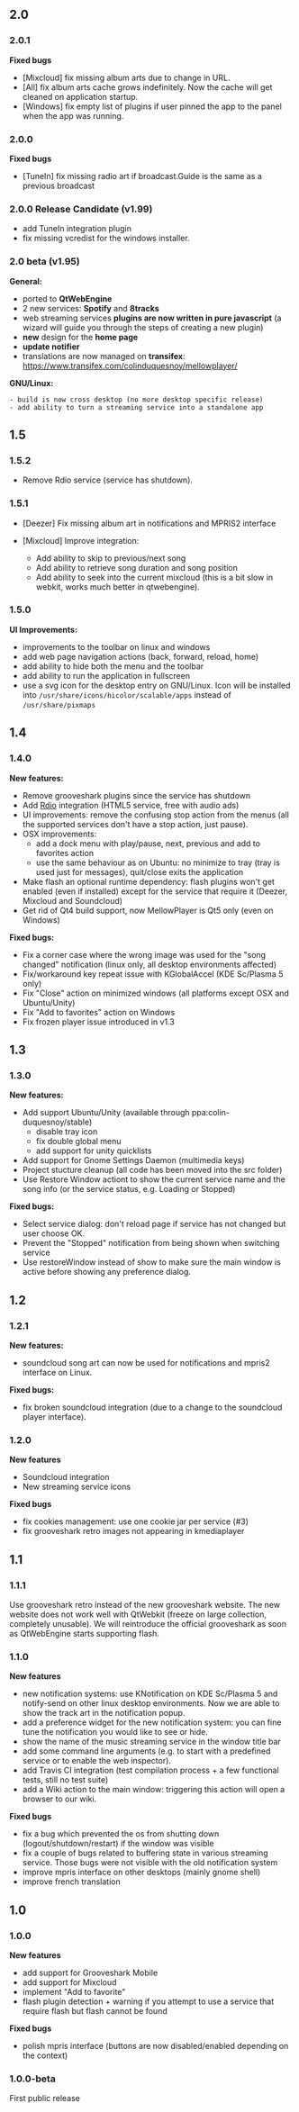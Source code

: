 ## 2.0

### 2.0.1

**Fixed bugs**

- [Mixcloud] fix missing album arts due to change in URL.
- [All] fix album arts cache grows indefinitely. Now the cache will get cleaned on application startup.
- [Windows] fix empty list of plugins if user pinned the app to the panel when the app was running.

### 2.0.0

**Fixed bugs**

- [TuneIn] fix missing radio art if broadcast.Guide is the same as a previous broadcast

### 2.0.0 Release Candidate (v1.99)

- add TuneIn integration plugin
- fix missing vcredist for the windows installer.

### 2.0 beta (v1.95)

**General:**

- ported to **QtWebEngine**
- 2 new services: **Spotify** and **8tracks**
- web streaming services **plugins are now written in pure javascript** (a
    wizard will guide you through the steps of creating a new plugin)
- **new** design for the **home page**
- **update notifier**
- translations are now managed on **transifex**: https://www.transifex.com/colinduquesnoy/mellowplayer/


**GNU/Linux:**

    - build is now cross desktop (no more desktop specific release)
    - add ability to turn a streaming service into a standalone app

## 1.5

### 1.5.2

- Remove Rdio service (service has shutdown).

### 1.5.1

- [Deezer] Fix missing album art in notifications and MPRIS2 interface
- [Mixcloud] Improve integration:

    - Add ability to skip to previous/next song
    - Add ability to retrieve song duration and song position
    - Add ability to seek into the current mixcloud (this is a bit slow in webkit, works much better in qtwebengine).

### 1.5.0

**UI Improvements:**

- improvements to the toolbar on linux and windows
- add web page navigation actions (back, forward, reload, home)
- add ability to hide both the menu and the toolbar
- add ability to run the application in fullscreen
- use a svg icon for the desktop entry on GNU/Linux. Icon will be installed into
  ``/usr/share/icons/hicolor/scalable/apps`` instead of ``/usr/share/pixmaps``

## 1.4

### 1.4.0

**New features:**

- Remove grooveshark plugins since the service has shutdown
- Add [Rdio](http://rdio.com) integration (HTML5 service, free with audio ads)
- UI improvements: remove the confusing stop action from the menus (all the supported services
  don't have a stop action, just pause).
- OSX improvements:
    - add a dock menu with play/pause, next, previous and add to favorites action
    - use the same behaviour as on Ubuntu: no minimize to tray (tray is used just for messages), quit/close exits the
      application
- Make flash an optional runtime dependency: flash plugins won't get enabled (even if installed) except
  for the service that require it (Deezer, Mixcloud and Soundcloud)
- Get rid of Qt4 build support, now MellowPlayer is Qt5 only (even on Windows)

**Fixed bugs:**

- Fix a corner case where the wrong image was used for the "song changed" notification (linux only,
  all desktop environments affected)
- Fix/workaround key repeat issue with KGlobalAccel (KDE Sc/Plasma 5 only)
- Fix "Close" action on minimized windows (all platforms except OSX and Ubuntu/Unity)
- Fix "Add to favorites" action on Windows
- Fix frozen player issue introduced in v1.3


## 1.3

### 1.3.0

**New features:**

- Add support Ubuntu/Unity (available through ppa:colin-duquesnoy/stable)
    - disable tray icon
    - fix double global menu
    - add support for unity quicklists
- Add support for Gnome Settings Daemon (multimedia keys)
- Project stucture cleanup (all code has been moved into the src folder)
- Use Restore Window actiont to show the current service name and the song info
  (or the service status, e.g. Loading or Stopped)

**Fixed bugs:**

- Select service dialog: don't reload page if service has not changed but user
  choose OK.
- Prevent the "Stopped" notification from being shown when switching service
- Use restoreWindow instead of show to make sure the main window is active
  before showing any preference dialog.


## 1.2

### 1.2.1

**New features:**

- soundcloud song art can now be used for notifications and mpris2 interface on Linux.

**Fixed bugs:**

- fix broken soundcloud integration (due to a change to the soundcloud player interface).

### 1.2.0

**New features**

- Soundcloud integration
- New streaming service icons

**Fixed bugs**

- fix cookies management: use one cookie jar per service (#3)
- fix grooveshark retro images not appearing in kmediaplayer

## 1.1

### 1.1.1

Use grooveshark retro instead of the new grooveshark website.
The new website does not work well with QtWebkit (freeze on large collection, completely unusable).
We will reintroduce the official grooveshark as soon as QtWebEngine starts supporting flash.

### 1.1.0

**New features**

- new notification systems: use KNotification on KDE Sc/Plasma 5 and notify-send on other
  linux desktop environments. Now we are able to show the track art in the notification popup.
- add a preference widget for the new notification system: you can fine tune the notification you
  would like to see or hide.
- show the name of the music streaming service in the window title bar
- add some command line arguments (e.g. to start with a predefined service or to enable the web inspector).
- add Travis CI integration (test compilation process + a few functional tests, still no test suite)
- add a Wiki action to the main window: triggering this action will open a browser to our wiki.

**Fixed bugs**

- fix a bug which prevented the os from shutting down (logout/shutdown/restart) if the window was visible
- fix a couple of bugs related to buffering state in various streaming service. Those bugs were not
  visible with the old notification system
- improve mpris interface on other desktops (mainly gnome shell)
- improve french translation

## 1.0

### 1.0.0

**New features**

- add support for Grooveshark Mobile
- add support for Mixcloud
- implement "Add to favorite"
- flash plugin detection + warning if you attempt to use a service that require flash but flash cannot be found

**Fixed bugs**

- polish mpris interface (buttons are now disabled/enabled depending on the context)

### 1.0.0-beta

First public release
